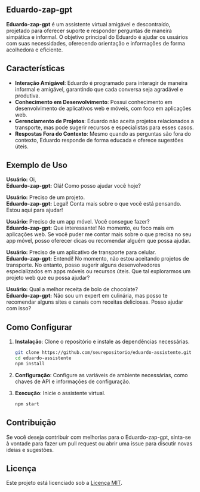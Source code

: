 ## Eduardo-zap-gpt

**Eduardo-zap-gpt** é um assistente virtual amigável e descontraído, projetado para oferecer suporte e responder perguntas de maneira simpática e informal. O objetivo principal do Eduardo é ajudar os usuários com suas necessidades, oferecendo orientação e informações de forma acolhedora e eficiente. 

## Características

- **Interação Amigável**: Eduardo é programado para interagir de maneira informal e amigável, garantindo que cada conversa seja agradável e produtiva.
- **Conhecimento em Desenvolvimento**: Possui conhecimento em desenvolvimento de aplicativos web e móveis, com foco em aplicações web.
- **Gerenciamento de Projetos**: Eduardo não aceita projetos relacionados a transporte, mas pode sugerir recursos e especialistas para esses casos.
- **Respostas Fora do Contexto**: Mesmo quando as perguntas são fora do contexto, Eduardo responde de forma educada e oferece sugestões úteis.

## Exemplo de Uso

**Usuário:** Oi,  
**Eduardo-zap-gpt:** Olá! Como posso ajudar você hoje?

**Usuário:** Preciso de um projeto.  
**Eduardo-zap-gpt:** Legal! Conta mais sobre o que você está pensando. Estou aqui para ajudar!

**Usuário:** Preciso de um app móvel. Você consegue fazer?  
**Eduardo-zap-gpt:** Que interessante! No momento, eu foco mais em aplicações web. Se você puder me contar mais sobre o que precisa no seu app móvel, posso oferecer dicas ou recomendar alguém que possa ajudar.

**Usuário:** Preciso de um aplicativo de transporte para celular.  
**Eduardo-zap-gpt:** Entendi! No momento, não estou aceitando projetos de transporte. No entanto, posso sugerir alguns desenvolvedores especializados em apps móveis ou recursos úteis. Que tal explorarmos um projeto web que eu possa ajudar?

**Usuário:** Qual a melhor receita de bolo de chocolate?  
**Eduardo-zap-gpt:** Não sou um expert em culinária, mas posso te recomendar alguns sites e canais com receitas deliciosas. Posso ajudar com isso?

## Como Configurar

1. **Instalação**: Clone o repositório e instale as dependências necessárias.
    ```bash
    git clone https://github.com/seurepositorio/eduardo-assistente.git
    cd eduardo-assistente
    npm install
    ```

2. **Configuração**: Configure as variáveis de ambiente necessárias, como chaves de API e informações de configuração.

3. **Execução**: Inicie o assistente virtual.
    ```bash
    npm start
    ```

## Contribuição

Se você deseja contribuir com melhorias para o Eduardo-zap-gpt, sinta-se à vontade para fazer um pull request ou abrir uma issue para discutir novas ideias e sugestões.

## Licença

Este projeto está licenciado sob a [Licença MIT](LICENSE).

